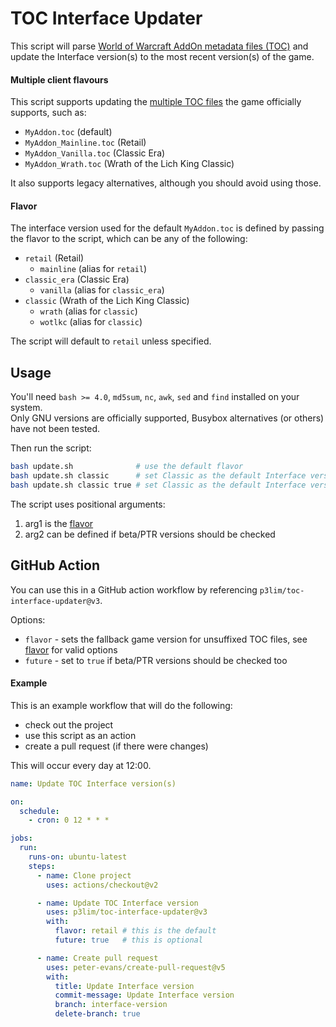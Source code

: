 # TOC Interface Updater

This script will parse [World of Warcraft AddOn metadata files (TOC)](https://warcraft.wiki.gg/wiki/TOC_format) and update the Interface version(s) to the most recent version(s) of the game.

#### Multiple client flavours

This script supports updating the [multiple TOC files](https://warcraft.wiki.gg/wiki/TOC_format#Multiple_client_flavors) the game officially supports, such as:

- `MyAddon.toc` (default)
- `MyAddon_Mainline.toc` (Retail)
- `MyAddon_Vanilla.toc` (Classic Era)
- `MyAddon_Wrath.toc` (Wrath of the Lich King Classic)

It also supports legacy alternatives, although you should avoid using those.

#### Flavor

The interface version used for the default `MyAddon.toc` is defined by passing the flavor to the script, which can be any of the following:

- `retail` (Retail)
  - `mainline` (alias for `retail`)
- `classic_era` (Classic Era)
  - `vanilla` (alias for `classic_era`)
- `classic` (Wrath of the Lich King Classic)
  - `wrath` (alias for `classic`)
  - `wotlkc` (alias for `classic`)

The script will default to `retail` unless specified.

## Usage

You'll need `bash >= 4.0`, `md5sum`, `nc`, `awk`, `sed` and `find` installed on your system.  
Only GNU versions are officially supported, Busybox alternatives (or others) have not been tested.

Then run the script:
```bash
bash update.sh              # use the default flavor
bash update.sh classic      # set Classic as the default Interface version
bash update.sh classic true # set Classic as the default Interface version, and check beta/ptr versions
```

The script uses positional arguments:
1. arg1 is the [flavor](#flavor)
2. arg2 can be defined if beta/PTR versions should be checked

## GitHub Action

You can use this in a GitHub action workflow by referencing `p3lim/toc-interface-updater@v3`.

Options:
- `flavor` - sets the fallback game version for unsuffixed TOC files, see [flavor](#flavor) for valid options
- `future` - set to `true` if beta/PTR versions should be checked too

#### Example

This is an example workflow that will do the following:
- check out the project
- use this script as an action
- create a pull request (if there were changes)

This will occur every day at 12:00.

```yaml
name: Update TOC Interface version(s)

on:
  schedule:
    - cron: 0 12 * * *

jobs:
  run:
    runs-on: ubuntu-latest
    steps:
      - name: Clone project
        uses: actions/checkout@v2

      - name: Update TOC Interface version
        uses: p3lim/toc-interface-updater@v3
        with:
          flavor: retail # this is the default
          future: true   # this is optional

      - name: Create pull request
        uses: peter-evans/create-pull-request@v5
        with:
          title: Update Interface version
          commit-message: Update Interface version
          branch: interface-version
          delete-branch: true
```
